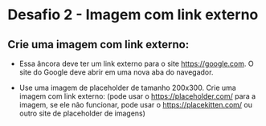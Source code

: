 # Desafio 2 - Imagem com link externo

## Crie uma imagem com link externo:

- Essa âncora deve ter um link externo para o
site https://google.com. O site do Google
deve abrir em uma nova aba do navegador.

- Use uma imagem de placeholder de
tamanho 200x300.
Crie uma imagem com link externo:
(pode usar o https://placeholder.com/ para a
imagem, se ele não funcionar, pode usar o
https://placekitten.com/ ou outro site de
placeholder de imagens)
